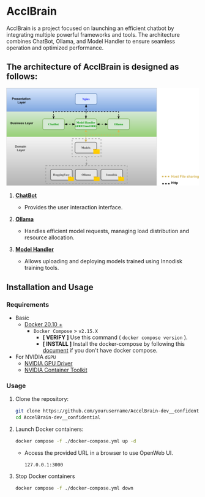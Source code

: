# AcclBrain

AcclBrain is a project focused on launching an efficient chatbot by integrating multiple powerful frameworks and tools. The architecture combines ChatBot, Ollama, and Model Handler to ensure seamless operation and optimized performance.

## The architecture of AcclBrain is designed as follows:

![](./docs/architecture.svg)

1. [**ChatBot**](https://github.com/open-webui/open-webui)

   -  Provides the user interaction interface.

2. [**Ollama**](https://github.com/ollama/ollama)

   -  Handles efficient model requests, managing load distribution and resource allocation.

3. [**Model Handler**](https://github.com/ChangLijie/model_handler-dev__confidential)

   - Allows uploading and deploying models trained using Innodisk training tools.

## Installation and Usage

### Requirements

* Basic
  * [Docker 20.10 + ](https://docs.docker.com/engine/install/ubuntu/)
    * `Docker Compose` > `v2.15.X`
      * **[ VERIFY ]** Use this command ( `docker compose version` ).
      * **[ INSTALL ]** Install the docker-compose by following this [document](https://docs.docker.com/compose/install/linux/#install-using-the-repository) if you don't have docker compose.
* For NVIDIA `dGPU`
  * [NVIDIA GPU Driver](https://docs.nvidia.com/datacenter/tesla/tesla-installation-notes/index.html)
  * [NVIDIA Container Toolkit](https://docs.nvidia.com/datacenter/cloud-native/container-toolkit/latest/install-guide.html#step-1-install-nvidia-container-toolkit)

### Usage

1. Clone the repository:

   ```bash
   git clone https://github.com/yourusername/AccelBrain-dev__confidential.git
   cd AccelBrain-dev__confidential
   ```

2. Launch Docker containers:

   ```bash
   docker compose -f ./docker-compose.yml up -d
   ```
   - Access the provided URL in a browser to use OpenWeb UI.
        ```
        127.0.0.1:3000
        ```
3. Stop Docker containers
    ```bash
   docker compose -f ./docker-compose.yml down
   ```

